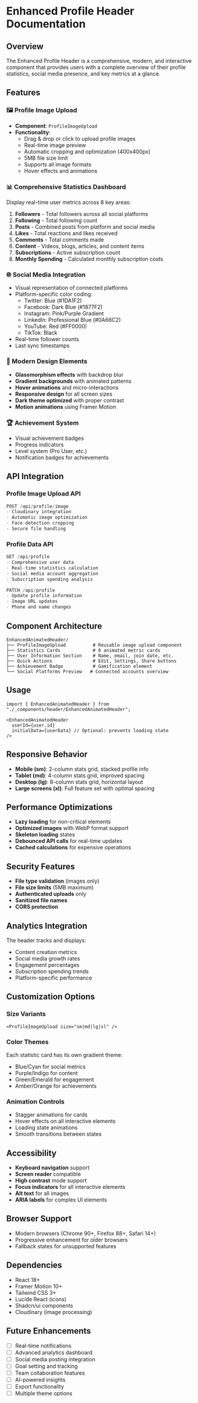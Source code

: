 # Enhanced Profile Header Documentation

## Overview

The Enhanced Profile Header is a comprehensive, modern, and interactive component that provides users with a complete overview of their profile statistics, social media presence, and key metrics at a glance.

## Features

### 🖼️ Profile Image Upload
- **Component**: `ProfileImageUpload`
- **Functionality**: 
  - Drag & drop or click to upload profile images
  - Real-time image preview
  - Automatic cropping and optimization (400x400px)
  - 5MB file size limit
  - Supports all image formats
  - Hover effects and animations

### 📊 Comprehensive Statistics Dashboard
Display real-time user metrics across 8 key areas:

1. **Followers** - Total followers across all social platforms
2. **Following** - Total following count
3. **Posts** - Combined posts from platform and social media
4. **Likes** - Total reactions and likes received
5. **Comments** - Total comments made
6. **Content** - Videos, blogs, articles, and content items
7. **Subscriptions** - Active subscription count
8. **Monthly Spending** - Calculated monthly subscription costs

### 🌐 Social Media Integration
- Visual representation of connected platforms
- Platform-specific color coding:
  - Twitter: Blue (#1DA1F2)
  - Facebook: Dark Blue (#1877F2)
  - Instagram: Pink/Purple Gradient
  - LinkedIn: Professional Blue (#0A66C2)
  - YouTube: Red (#FF0000)
  - TikTok: Black
- Real-time follower counts
- Last sync timestamps

### 🎨 Modern Design Elements
- **Glassmorphism effects** with backdrop blur
- **Gradient backgrounds** with animated patterns
- **Hover animations** and micro-interactions
- **Responsive design** for all screen sizes
- **Dark theme optimized** with proper contrast
- **Motion animations** using Framer Motion

### 🏆 Achievement System
- Visual achievement badges
- Progress indicators
- Level system (Pro User, etc.)
- Notification badges for achievements

## API Integration

### Profile Image Upload API
```typescript
POST /api/profile/image
- Cloudinary integration
- Automatic image optimization
- Face-detection cropping
- Secure file handling
```

### Profile Data API
```typescript
GET /api/profile
- Comprehensive user data
- Real-time statistics calculation
- Social media account aggregation
- Subscription spending analysis

PATCH /api/profile
- Update profile information
- Image URL updates
- Phone and name changes
```

## Component Architecture

```
EnhancedAnimatedHeader/
├── ProfileImageUpload          # Reusable image upload component
├── Statistics Cards            # 8 animated metric cards
├── User Information Section    # Name, email, join date, etc.
├── Quick Actions               # Edit, Settings, Share buttons
├── Achievement Badge           # Gamification element
└── Social Platforms Preview   # Connected accounts overview
```

## Usage

```tsx
import { EnhancedAnimatedHeader } from "./_components/header/EnhancedAnimatedHeader";

<EnhancedAnimatedHeader 
  userId={user.id}
  initialData={userData} // Optional: prevents loading state
/>
```

## Responsive Behavior

- **Mobile (sm)**: 2-column stats grid, stacked profile info
- **Tablet (md)**: 4-column stats grid, improved spacing
- **Desktop (lg)**: 8-column stats grid, horizontal layout
- **Large screens (xl)**: Full feature set with optimal spacing

## Performance Optimizations

- **Lazy loading** for non-critical elements
- **Optimized images** with WebP format support
- **Skeleton loading** states
- **Debounced API calls** for real-time updates
- **Cached calculations** for expensive operations

## Security Features

- **File type validation** (images only)
- **File size limits** (5MB maximum)
- **Authenticated uploads** only
- **Sanitized file names**
- **CORS protection**

## Analytics Integration

The header tracks and displays:
- Content creation metrics
- Social media growth rates
- Engagement percentages
- Subscription spending trends
- Platform-specific performance

## Customization Options

### Size Variants
```tsx
<ProfileImageUpload size="sm|md|lg|xl" />
```

### Color Themes
Each statistic card has its own gradient theme:
- Blue/Cyan for social metrics
- Purple/Indigo for content
- Green/Emerald for engagement
- Amber/Orange for achievements

### Animation Controls
- Stagger animations for cards
- Hover effects on all interactive elements
- Loading state animations
- Smooth transitions between states

## Accessibility

- **Keyboard navigation** support
- **Screen reader** compatible
- **High contrast** mode support
- **Focus indicators** for all interactive elements
- **Alt text** for all images
- **ARIA labels** for complex UI elements

## Browser Support

- Modern browsers (Chrome 90+, Firefox 88+, Safari 14+)
- Progressive enhancement for older browsers
- Fallback states for unsupported features

## Dependencies

- React 18+
- Framer Motion 10+
- Tailwind CSS 3+
- Lucide React (icons)
- Shadcn/ui components
- Cloudinary (image processing)

## Future Enhancements

- [ ] Real-time notifications
- [ ] Advanced analytics dashboard
- [ ] Social media posting integration
- [ ] Goal setting and tracking
- [ ] Team collaboration features
- [ ] AI-powered insights
- [ ] Export functionality
- [ ] Multiple theme options 